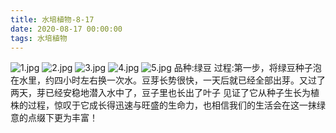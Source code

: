 ```yaml
---
title: 水培植物-8-17
date: 2020-08-17 00:00:00
tags: 水培植物
---
```

![1.jpg](1.jpg)
![2.jpg](2.jpg)
![3.jpg](3.jpg)
![4.jpg](4.jpg)
![5.jpg](5.jpg)
品种:绿豆
过程:第一步，将绿豆种子泡在水里，约四小时左右换一次水。豆芽长势很快，一天后就已经全部出芽。又过了两天，芽已经安稳地潜入水中了，豆子里也长出了叶子 见证了它从种子生长为植株的过程，惊叹于它成长得迅速与旺盛的生命力，也相信我们的生活会在这一抹绿意的点缀下更为丰富！